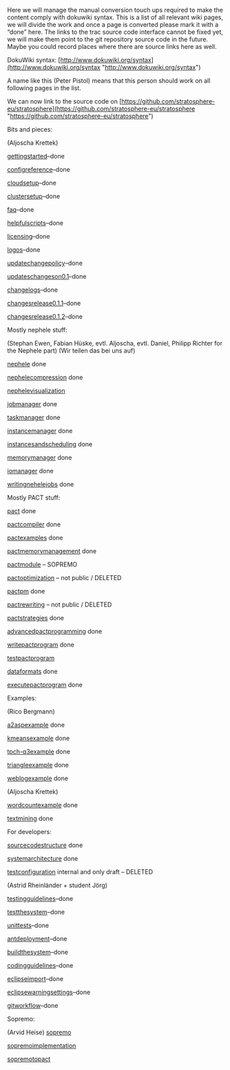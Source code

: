 Here we will manage the manual conversion touch ups required to make the
content comply with dokuwiki syntax. This is a list of all relevant wiki
pages, we will divide the work and once a page is converted please mark
it with a “done” here. The links to the trac source code interface
cannot be fixed yet, we will make them point to the git repository
source code in the future. Maybe you could record places where there are
source links here as well.

DokuWiki syntax:
[http://www.dokuwiki.org/syntax](http://www.dokuwiki.org/syntax "http://www.dokuwiki.org/syntax")

A name like this (Peter Pistol) means that this person should work on
all following pages in the list.

We can now link to the source code on
[https://github.com/stratosphere-eu/stratosphere](https://github.com/stratosphere-eu/stratosphere "https://github.com/stratosphere-eu/stratosphere")

Bits and pieces:

(Aljoscha Krettek)

[gettingstarted](gettingstarted.html "gettingstarted")–done  

[configreference](configreference.html "configreference")–done  

[cloudsetup](cloudsetup.html "cloudsetup")–done  

[clustersetup](clustersetup.html "clustersetup")–done  

[faq](faq.html "faq")–done  

[helpfulscripts](helpfulscripts.html "helpfulscripts")–done  

[licensing](licensing.html "licensing")–done  

[logos](logos.html "logos")–done  

[updatechangepolicy](updatechangepolicy.html "updatechangepolicy")–done  

[updateschangeson0.1](updateschangeson0.1.html "updateschangeson0.1")–done  

[changelogs](changelogs.html "changelogs")–done  

[changesrelease0.1.1](changesrelease0.1.1.html "changesrelease0.1.1")–done  

[changesrelease0.1.2](changesrelease0.1.2.html "changesrelease0.1.2")–done  

Mostly nephele stuff:

(Stephan Ewen, Fabian Hüske, evtl. Aljoscha, evtl. Daniel, Philipp
Richter for the Nephele part) (Wir teilen das bei uns auf)

[nephele](nephele.html "nephele")
done  

[nephelecompression](nephelecompression.html "nephelecompression")
done  

[nephelevisualization](nephelevisualization.html "nephelevisualization")  

[jobmanager](jobmanager.html "jobmanager")
done  

[taskmanager](taskmanager.html "taskmanager")
done  

[instancemanager](instancemanager.html "instancemanager")
done  

[instancesandscheduling](instancesandscheduling.html "instancesandscheduling")
done  

[memorymanager](memorymanager.html "memorymanager")
done  

[iomanager](iomanager.html "iomanager")
done  

[writingnehelejobs](writingnehelejobs.html "writingnehelejobs")
done  

Mostly PACT stuff:

[pact](pact.html "pact")
done  

[pactcompiler](pactcompiler.html "pactcompiler")
done  

[pactexamples](pactexamples.html "pactexamples")
done  

[pactmemorymanagement](pactmemorymanagement.html "pactmemorymanagement")
done  

[pactmodule](pactmodule.html "pactmodule")
– SOPREMO   

[pactoptimization](pactoptimization "pactoptimization")
– not public / DELETED  

[pactpm](pactpm.html "pactpm")
done  

[pactrewriting](pactrewriting "pactrewriting")
– not public / DELETED  

[pactstrategies](pactstrategies.html "pactstrategies")
done  

[advancedpactprogramming](advancedpactprogramming.html "advancedpactprogramming")
done  

[writepactprogram](writepactprogram.html "writepactprogram")
done  

[testpactprogram](testpactprogram.html "testpactprogram")  

[dataformats](dataformats.html "dataformats")
done  

[executepactprogram](executepactprogram.html "executepactprogram")
done  

Examples:

(Rico Bergmann)

[a2aspexample](a2aspexample.html "a2aspexample")
done  

[kmeansexample](kmeansexample.html "kmeansexample")
done  

[tpch-q3example](tpch-q3example.html "tpch-q3example")
done  

[triangleexample](triangleexample.html "triangleexample")
done  

[weblogexample](weblogexample.html "weblogexample")
done  

(Aljoscha Krettek)

[wordcountexample](wordcountexample.html "wordcountexample")
done  

[textmining](textmining.html "textmining")
done  

For developers:

[sourcecodestructure](sourcecodestructure.html "sourcecodestructure")
done  

[systemarchitecture](systemarchitecture.html "systemarchitecture")
done  

[testconfiguration](testconfiguration "testconfiguration")
internal and only draft – DELETED  

(Astrid Rheinländer + student Jörg)

[testingguidelines](testingguidelines.html "testingguidelines")–done  

[testthesystem](testthesystem.html "testthesystem")–done  

[unittests](unittests.html "unittests")–done  

[antdeployment](antdeployment.html "antdeployment")–done  

[buildthesystem](buildthesystem.html "buildthesystem")–done  

[codingguidelines](codingguidelines.html "codingguidelines")–done  

[eclipseimport](eclipseimport.html "eclipseimport")–done  

[eclipsewarningsettings](eclipsewarningsettings.html "eclipsewarningsettings")–done  

[gitworkflow](gitworkflow.html "gitworkflow")–done  

Sopremo:

(Arvid Heise)
[sopremo](sopremo.html "sopremo")  

[sopremoimplementation](sopremoimplementation.html "sopremoimplementation")  

[sopremotopact](sopremotopact.html "sopremotopact")  

